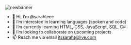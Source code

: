 ![newbanner](newbanner.png) 
- 👋 Hi, I’m @sarahteee
- 👀 I’m interested in learning languages (spoken and code)
- 🌱 I’m currently learning HTML, CSS, JavaScript, SQL, C#
- 💞️ I’m looking to collaborate on upcoming projects
- 📫 Reach me via email itssaraht@live.com

<!---
sarahteee/sarahteee is a ✨ special ✨ repository because its `README.md` (this file) appears on your GitHub profile.
You can click the Preview link to take a look at your changes.
--->
